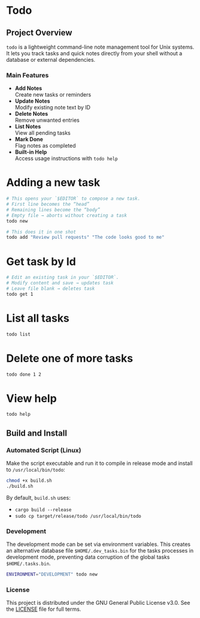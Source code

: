 # Todo

## Project Overview

`todo` is a lightweight command-line note management tool for Unix systems. 
It lets you track tasks and quick notes directly from your shell without a database or external dependencies.

### Main Features
- **Add Notes**  
  Create new tasks or reminders  
- **Update Notes**  
  Modify existing note text by ID  
- **Delete Notes**  
  Remove unwanted entries  
- **List Notes**  
  View all pending tasks  
- **Mark Done**  
  Flag notes as completed  
- **Built-in Help**  
  Access usage instructions with `todo help`

# Adding a new task

```bash
# This opens your `$EDITOR` to compose a new task.  
# First line becomes the “head”  
# Remaining lines become the “body”  
# Empty file → aborts without creating a task  
todo new

# This does it in one shot
todo add "Review pull requests" "The code looks good to me"
```

# Get task by Id
```bash
# Edit an existing task in your `$EDITOR`.  
# Modify content and save → updates task  
# Leave file blank → deletes task  
todo get 1
```

# List all tasks
```bash
todo list
```

# Delete one of more tasks
```bash
todo done 1 2
```

# View help
```bash
todo help
```


## Build and Install
### Automated Script (Linux)

Make the script executable and run it to compile in release mode and install to `/usr/local/bin/todo`:

```bash
chmod +x build.sh
./build.sh
```

By default, `build.sh` uses:
- `cargo build --release`  
- `sudo cp target/release/todo /usr/local/bin/todo`

### Development

The development mode can be set via environment variables. This creates an alternative database file `$HOME/.dev_tasks.bin`
for the tasks processes in development mode, preventing data corruption of the global tasks `$HOME/.tasks.bin`.
```bash
ENVIRONMENT="DEVELOPMENT" todo new
```

### License
This project is distributed under the GNU General Public License v3.0. See the [LICENSE](LICENSE) file for full terms.
